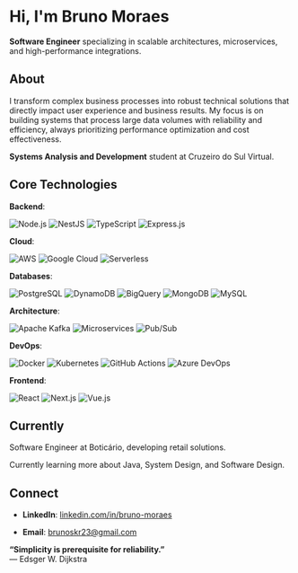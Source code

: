 # Hi, I'm Bruno Moraes

**Software Engineer** specializing in scalable architectures, microservices, and high-performance integrations.

## About

I transform complex business processes into robust technical solutions that directly impact user experience and business results. My focus is on building systems that process large data volumes with reliability and efficiency, always prioritizing performance optimization and cost effectiveness.  

**Systems Analysis and Development** student at Cruzeiro do Sul Virtual.

## Core Technologies

**Backend**:

![Node.js](https://img.shields.io/badge/Node.js-43853D?style=flat-square&logo=node.js&logoColor=white) ![NestJS](https://img.shields.io/badge/NestJS-E0234E?style=flat-square&logo=nestjs&logoColor=white) ![TypeScript](https://img.shields.io/badge/TypeScript-007ACC?style=flat-square&logo=typescript&logoColor=white) ![Express.js](https://img.shields.io/badge/Express.js-404D59?style=flat-square&logo=express&logoColor=white)

**Cloud**:

![AWS](https://img.shields.io/badge/AWS-232F3E?style=flat-square&logo=amazon-aws&logoColor=white) ![Google Cloud](https://img.shields.io/badge/Google_Cloud-4285F4?style=flat-square&logo=google-cloud&logoColor=white) ![Serverless](https://img.shields.io/badge/Serverless-FD5750?style=flat-square&logo=serverless&logoColor=white)

**Databases**:

![PostgreSQL](https://img.shields.io/badge/PostgreSQL-316192?style=flat-square&logo=postgresql&logoColor=white) ![DynamoDB](https://img.shields.io/badge/DynamoDB-4053D6?style=flat-square&logo=Amazon%20DynamoDB&logoColor=white) ![BigQuery](https://img.shields.io/badge/BigQuery-669DF6?style=flat-square&logo=google-cloud&logoColor=white) ![MongoDB](https://img.shields.io/badge/MongoDB-4EA94B?style=flat-square&logo=mongodb&logoColor=white) ![MySQL](https://img.shields.io/badge/MySQL-00000F?style=flat-square&logo=mysql&logoColor=white)

**Architecture**:

![Apache Kafka](https://img.shields.io/badge/Apache_Kafka-231F20?style=flat-square&logo=apache-kafka&logoColor=white) ![Microservices](https://img.shields.io/badge/Microservices-FF6B6B?style=flat-square&logo=microgenetics&logoColor=white) ![Pub/Sub](https://img.shields.io/badge/Pub/Sub-4285F4?style=flat-square&logo=google-cloud&logoColor=white)

**DevOps**:

![Docker](https://img.shields.io/badge/Docker-2496ED?style=flat-square&logo=docker&logoColor=white) ![Kubernetes](https://img.shields.io/badge/Kubernetes-326CE5?style=flat-square&logo=kubernetes&logoColor=white) ![GitHub Actions](https://img.shields.io/badge/GitHub_Actions-2088FF?style=flat-square&logo=github-actions&logoColor=white) ![Azure DevOps](https://img.shields.io/badge/Azure_DevOps-0078D4?style=flat-square&logo=azure-devops&logoColor=white)

**Frontend**:

![React](https://img.shields.io/badge/React-20232A?style=flat-square&logo=react&logoColor=61DAFB) ![Next.js](https://img.shields.io/badge/Next.js-000000?style=flat-square&logo=next.js&logoColor=white) ![Vue.js](https://img.shields.io/badge/Vue.js-35495E?style=flat-square&logo=vue.js&logoColor=4FC08D)

## Currently

Software Engineer at Boticário, developing retail solutions.

Currently learning more about Java, System Design, and Software Design.
## Connect

- **LinkedIn**: [linkedin.com/in/bruno-moraes](https://www.linkedin.com/in/brunos-moraes/)

- **Email**: brunoskr23@gmail.com

**“Simplicity is prerequisite for reliability.”**  
― Edsger W. Dijkstra

